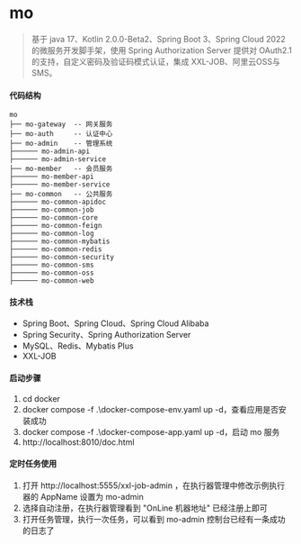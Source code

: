 # mo

> 基于 java 17、Kotlin 2.0.0-Beta2、Spring Boot 3、Spring Cloud 2022 的微服务开发脚手架，使用 Spring Authorization Server 提供对 OAuth2.1
> 的支持，自定义密码及验证码模式认证，集成 XXL-JOB、阿里云OSS与SMS。

#### 代码结构

```text
mo
├── mo-gateway  -- 网关服务
├── mo-auth     -- 认证中心
├── mo-admin    -- 管理系统
├────── mo-admin-api
├────── mo-admin-service
├── mo-member   -- 会员服务
├────── mo-member-api
├────── mo-member-service
├── mo-common   -- 公共服务
├────── mo-common-apidoc
├────── mo-common-job
├────── mo-common-core 
├────── mo-common-feign
├────── mo-common-log
├────── mo-common-mybatis
├────── mo-common-redis
├────── mo-common-security
├────── mo-common-sms
├────── mo-common-oss
├────── mo-common-web
```

#### 技术栈

* Spring Boot、Spring Cloud、Spring Cloud Alibaba
* Spring Security、Spring Authorization Server
* MySQL、Redis、Mybatis Plus
* XXL-JOB

#### 启动步骤

1. cd docker
2. docker compose -f .\docker-compose-env.yaml up -d，查看应用是否安装成功
3. docker compose -f .\docker-compose-app.yaml up -d，启动 mo 服务
4. http://localhost:8010/doc.html

#### 定时任务使用

1. 打开 http://localhost:5555/xxl-job-admin ，在执行器管理中修改示例执行器的 AppName 设置为 mo-admin
2. 选择自动注册，在执行器管理看到 "OnLine 机器地址" 已经注册上即可
3. 打开任务管理，执行一次任务，可以看到 mo-admin 控制台已经有一条成功的日志了